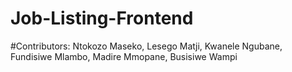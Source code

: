 # Job-Listing-Frontend
#Contributors: Ntokozo Maseko, Lesego Matji, Kwanele Ngubane, Fundisiwe Mlambo, Madire Mmopane, Busisiwe Wampi
